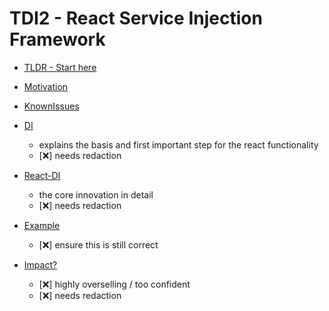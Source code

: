 # TDI2 - React Service Injection Framework

- [TLDR - Start here](./monorepo/docs/Teaser.md)

- [Motivation](./monorepo/docs/Impuls.md)

- [KnownIssues](./monorepo/docs/KnownIssues.md)

- [DI](./monorepo/docs/Whitepaper.md)
  - explains the basis and first important step for the react functionality
  - [❌] needs redaction
- [React-DI](./monorepo/docs/React-Whitepaper.md)
  - the core innovation in detail
  - [❌] needs redaction

- [Example](./monorepo/docs/React-Example.md)
  - [❌] ensure this is still correct

- [Impact?](./monorepo/docs/Impact.md)
  - [❌] highly overselling / too confident
  - [❌] needs redaction
